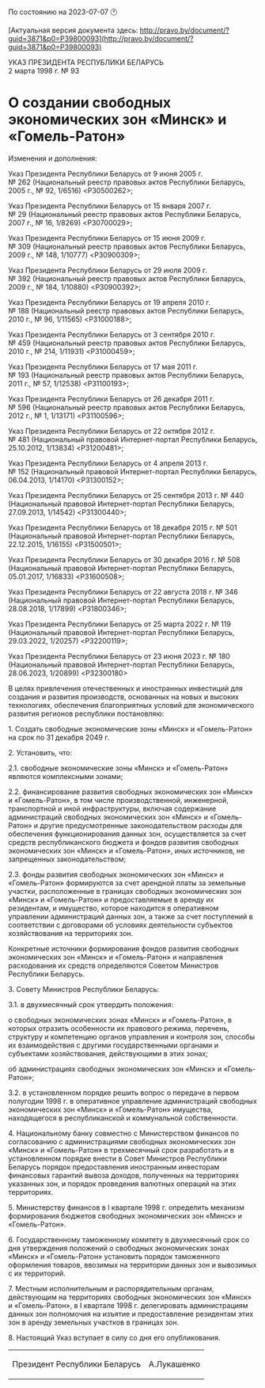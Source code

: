 По состоянию на 2023-07-07 &#x1F550;

[Актуальная версия документа здесь: http://pravo.by/document/?guid=3871&p0=P39800093](http://pravo.by/document/?guid=3871&p0=P39800093)

<p>УКАЗ ПРЕЗИДЕНТА РЕСПУБЛИКИ БЕЛАРУСЬ<br>2 марта 1998 г. № 93</p>
<h1>О создании свободных экономических зон «Минск» и «Гомель-Ратон»</h1>
<p>Изменения и дополнения:</p>
<p>Указ Президента Республики Беларусь от 9 июня 2005 г. № 262 (Национальный реестр правовых актов Республики Беларусь, 2005 г., № 92, 1/6516) &lt;P30500262&gt;;</p>
<p>Указ Президента Республики Беларусь от 15 января 2007 г. № 29 (Национальный реестр правовых актов Республики Беларусь, 2007 г., № 16, 1/8269) &lt;P30700029&gt;;</p>
<p>Указ Президента Республики Беларусь от 15 июня 2009 г. № 309 (Национальный реестр правовых актов Республики Беларусь, 2009 г., № 148, 1/10777) &lt;P30900309&gt;;</p>
<p>Указ Президента Республики Беларусь от 29 июля 2009 г. № 392 (Национальный реестр правовых актов Республики Беларусь, 2009 г., № 184, 1/10880) &lt;P30900392&gt;;</p>
<p>Указ Президента Республики Беларусь от 19 апреля 2010 г. № 188 (Национальный реестр правовых актов Республики Беларусь, 2010 г., № 96, 1/11565) &lt;P31000188&gt;;</p>
<p>Указ Президента Республики Беларусь от 3 сентября 2010 г. № 459 (Национальный реестр правовых актов Республики Беларусь, 2010 г., № 214, 1/11931) &lt;P31000459&gt;;</p>
<p>Указ Президента Республики Беларусь от 17 мая 2011 г. № 193 (Национальный реестр правовых актов Республики Беларусь, 2011 г., № 57, 1/12538) &lt;P31100193&gt;;</p>
<p>Указ Президента Республики Беларусь от 26 декабря 2011 г. № 596 (Национальный реестр правовых актов Республики Беларусь, 2012 г., № 1, 1/13171) &lt;P31100596&gt;;</p>
<p>Указ Президента Республики Беларусь от 22 октября 2012 г. № 481 (Национальный правовой Интернет-портал Республики Беларусь, 25.10.2012, 1/13834) &lt;P31200481&gt;;</p>
<p>Указ Президента Республики Беларусь от 4 апреля 2013 г. № 152 (Национальный правовой Интернет-портал Республики Беларусь, 06.04.2013, 1/14170) &lt;P31300152&gt;;</p>
<p>Указ Президента Республики Беларусь от 25 сентября 2013 г. № 440 (Национальный правовой Интернет-портал Республики Беларусь, 27.09.2013, 1/14542) &lt;P31300440&gt;;</p>
<p>Указ Президента Республики Беларусь от 18 декабря 2015 г. № 501 (Национальный правовой Интернет-портал Республики Беларусь, 22.12.2015, 1/16155) &lt;P31500501&gt;;</p>
<p>Указ Президента Республики Беларусь от 30 декабря 2016 г. № 508 (Национальный правовой Интернет-портал Республики Беларусь, 05.01.2017, 1/16833) &lt;P31600508&gt;;</p>
<p>Указ Президента Республики Беларусь от 22 августа 2018 г. № 346 (Национальный правовой Интернет-портал Республики Беларусь, 28.08.2018, 1/17899) &lt;P31800346&gt;;</p>
<p>Указ Президента Республики Беларусь от 25 марта 2022 г. № 119 (Национальный правовой Интернет-портал Республики Беларусь, 29.03.2022, 1/20257) &lt;P32200119&gt;;</p>
<p>Указ Президента Республики Беларусь от 23 июня 2023 г. № 180 (Национальный правовой Интернет-портал Республики Беларусь, 28.06.2023, 1/20899) &lt;P32300180&gt;</p>
<p></p>
<p>В целях привлечения отечественных и иностранных инвестиций для создания и развития производств, основанных на новых и высоких технологиях, обеспечения благоприятных условий для экономического развития регионов республики постановляю:</p>
<p>1. Создать свободные экономические зоны «Минск» и «Гомель-Ратон» на срок по 31 декабря 2049 г.</p>
<p>2. Установить, что:</p>
<p>2.1. свободные экономические зоны «Минск» и «Гомель-Ратон» являются комплексными зонами;</p>
<p>2.2. финансирование развития свободных экономических зон «Минск» и «Гомель-Ратон», в том числе производственной, инженерной, транспортной и иной инфраструктуры, включая содержание администраций свободных экономических зон «Минск» и «Гомель-Ратон» и другие предусмотренные законодательством расходы для обеспечения функционирования данных зон, осуществляется за счет средств республиканского бюджета и фондов развития свободных экономических зон «Минск» и «Гомель-Ратон», иных источников, не запрещенных законодательством;</p>
<p>2.3. фонды развития свободных экономических зон «Минск» и «Гомель-Ратон» формируются за счет арендной платы за земельные участки, расположенные в границах свободных экономических зон «Минск» и «Гомель-Ратон» и предоставляемые в аренду их резидентам, и имущество, которое находится в оперативном управлении администраций данных зон, а также за счет поступлений в соответствии с договорами об условиях деятельности субъектов хозяйствования на территориях зон.</p>
<p>Конкретные источники формирования фондов развития свободных экономических зон «Минск» и «Гомель-Ратон» и направления расходования их средств определяются Советом Министров Республики Беларусь.</p>
<p>3. Совету Министров Республики Беларусь:</p>
<p>3.1. в двухмесячный срок утвердить положения:</p>
<p>о свободных экономических зонах «Минск» и «Гомель-Ратон», в которых отразить особенности их правового режима, перечень, структуру и компетенцию органов управления и контроля зон, способы их взаимодействия с другими государственными органами и субъектами хозяйствования, действующими в этих зонах;</p>
<p>об администрациях свободных экономических зон «Минск» и «Гомель-Ратон»;</p>
<p>3.2. в установленном порядке решить вопрос о передаче в первом полугодии 1998 г. в оперативное управление администраций свободных экономических зон «Минск» и «Гомель-Ратон» имущества, находящегося в республиканской и коммунальной собственности.</p>
<p>4. Национальному банку совместно с Министерством финансов по согласованию с администрациями свободных экономических зон «Минск» и «Гомель-Ратон» в трехмесячный срок разработать и в установленном порядке внести в Совет Министров Республики Беларусь порядок предоставления иностранным инвесторам финансовых гарантий вывоза доходов, полученных на территориях указанных зон, и порядок проведения валютных операций на этих территориях.</p>
<p>5. Министерству финансов в I квартале 1998 г. определить механизм формирования бюджетов свободных экономических зон «Минск» и «Гомель-Ратон».</p>
<p>6. Государственному таможенному комитету в двухмесячный срок со дня утверждения положений о свободных экономических зонах «Минск» и «Гомель-Ратон» установить порядок таможенного оформления товаров, ввозимых на территории данных зон и вывозимых с их территорий.</p>
<p>7. Местным исполнительным и распорядительным органам, действующим на территориях свободных экономических зон «Минск» и «Гомель-Ратон», в I квартале 1998 г. делегировать администрациям данных зон полномочия на изъятие и предоставление резидентам этих зон в аренду земельных участков в границах зон.</p>
<p>8. Настоящий Указ вступает в силу со дня его опубликования.</p>
<p></p>
<table><tr>
<td><p>Президент Республики Беларусь</p></td>
<td><p>А.Лукашенко</p></td>
</tr></table>
<p></p>
<p></p>